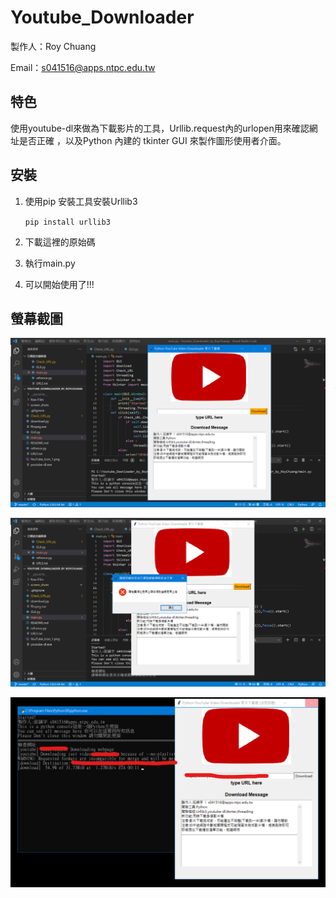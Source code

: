 # Youtube_Downloader

製作人：Roy Chuang

Email：s041516@apps.ntpc.edu.tw





## 特色

使用youtube-dl來做為下載影片的工具，Urllib.request內的urlopen用來確認網址是否正確 ，以及Python 內建的 tkinter GUI 來製作圖形使用者介面。





## 安裝

1. 使用pip 安裝工具安裝Urllib3

   `pip install urllib3`

2. 下載這裡的原始碼

3. 執行main.py

4. 可以開始使用了!!!



## 螢幕截圖

![01](screen_shots/01.png)

![01](screen_shots/02.png)

![01](screen_shots/03.png)



